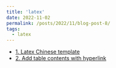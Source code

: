 ```yaml
---
title: 'latex'
date: 2022-11-02
permalink: /posts/2022/11/blog-post-8/
tags:
  - latex
---
```

- [1. Latex Chinese template](https://blog.csdn.net/Nina_ningning/article/details/127652445)
- [2. Add table contents with hyperlink](https://blog.csdn.net/Nina_ningning/article/details/127655627)

